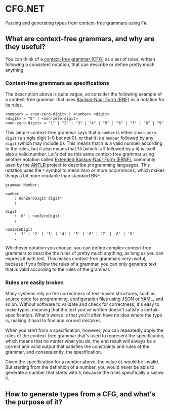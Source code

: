 # CFG.NET

Parsing and generating types from context-free grammars using F#.

## What are context-free grammars, and why are they useful?

You can think of a [context-free grammar (CFG)](https://en.wikipedia.org/wiki/Context-free_grammar) as a set of rules, written following a consistent notation, that can describe or define pretty much anything.

### Context-free grammars as specifications

The description above is quite vague, so consider the following example of a context-free grammar that uses [Backus-Naur Form (BNF)](https://en.wikipedia.org/wiki/Backus%E2%80%93Naur_form) as a notation for its rules.

```
<number> = <non-zero-digit> | <number> <digit>
<digit> = "0" | <non-zero-digit>
<non-zero-digit> = "1" | "2" | "3" | "4" | "5" | "6" | "7" | "8" | "9"
```

This simple context-free grammar says that a `number` is either a `non-zero-digit` (a single digit 1~9 but not 0), or that it is a `number` followed by any `digit` (which may include 0). This means that `5` is a valid number according to the rules, but it also means that `50` (which is `5` followed by a `0`) is itself also a valid number. Let's define this same context-free grammar using another notation called [Extended Backus-Naur Form (EBNF)](https://en.wikipedia.org/wiki/Extended_Backus%E2%80%93Naur_form), commonly used by the [ANTLR](https://en.wikipedia.org/wiki/ANTLR) project to describe programming languages. This notation uses the `*` symbol to mean *zero or more occurrences*, which makes things a bit more readable than standard BNF.

```
grammar Number;

number
    : nonZeroDigit digit*
    ;

digit
    : '0' | nonZeroDigit
    ;

nonZeroDigit
    : '1' | '2' | '3' | '4' | '5' | '6' | '7' | '8' | '9'
    ;
```

Whichever notation you choose, you can define complex context-free grammars to describe the rules of pretty much anything, as long as you can express it with text. This makes context-free grammars very useful, because if you follow the rules of a grammar, you can only generate text that is valid according to the rules of the grammar.

### Rules are easily broken

Many systems rely on the correctness of text-based structures, such as [source code](https://en.wikipedia.org/wiki/Source_code) for programming, configuration files using [JSON](https://en.wikipedia.org/wiki/JSON) or [YAML](https://en.wikipedia.org/wiki/YAML), and so on. Without software to validate and check for correctness, it's easy to make typos, meaning that the text you've written doesn't satisfy a certain specification. What's worse is that you'll often have no idea where the typo is, making it hard to find and correct mistakes.

When you start from a specification, however, you can repeatedly apply the rules of the context-free grammar that's used to represent the specification, which means that no matter what you do, the end result will always be a correct and valid output that satisfies the constraints and rules of the grammar, and consequently, the specification.

Given the specification for a number above, the value `01` would be invalid. But starting from the definition of a number, you would never be able to generate a number that starts with `0`, because the rules specifically disallow it.

## How to generate types from a CFG, and what's the purpose of it?

